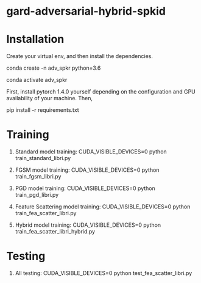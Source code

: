 # gard-adversarial-hybrid-spkid

# Installation

Create your virtual env, and then install the dependencies.

conda create -n adv_spkr python=3.6

conda activate adv_spkr

First, install pytorch 1.4.0 yourself depending on the configuration and GPU availability of your machine. Then,

pip install -r requirements.txt

# Training

1. Standard model training: CUDA_VISIBLE_DEVICES=0 python train_standard_libri.py

2. FGSM model training: CUDA_VISIBLE_DEVICES=0 python train_fgsm_libri.py

3. PGD model training: CUDA_VISIBLE_DEVICES=0 python train_pgd_libri.py

4. Feature Scattering model training: CUDA_VISIBLE_DEVICES=0 python train_fea_scatter_libri.py

5. Hybrid model training: CUDA_VISIBLE_DEVICES=0 python train_fea_scatter_libri_hybrid.py

# Testing

1. All testing: CUDA_VISIBLE_DEVICES=0 python test_fea_scatter_libri.py
